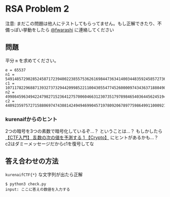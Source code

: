 # RSA Problem 2

注意: まだこの問題は他人にテストしてもらってません。もし正解できたり、不備っぽい挙動をしたら [@fwarashi](https://twitter.com/fwarashi) に連絡してください

## 問題

平分 `m` を求めてください。


```
e = 65537
n1 = 54914857290285245871723940022385575362616984473634140034483592458572736309413364046615252560190612408117678711195397948084553058216522492974861643867060499230320289847611095845776975557920293927132909031619463198044851604773538968159785042409208252310197800269148158922425884765752070367384538816885605036173
c1 = 10711782296887139327373294420998522110043055477452600009743436371880490673163009178934081083525586289361350753710432912091938015094327988733447081816051983974172500619084402875787443408951735193611539165007357862711279078021591832782435456051666628795942265770506010135787385925733603057918273502031059653113
n2 = 49986459634942247982715236412757006046631230735179789846540364456245194219560495349914276783387462645693179283751097595617157595034221210312954380320139557661482970114191231089641038542535695361508764082453526291318178671198534985633632548259458568663011001862374396924723682927263956208772446863450758871191
c2 = 44092359757271588069747430814249494699045719780920678977598649911000921319661047617721758463564402853878995063443914954321046779167362375307227867379075100968505992800942850304928194732697218106265540680237768121217998249702940642289032090462640998622616377727084539229790866554168011583935292588613382163760
```

### kurenaifからのヒント

2つの暗号を3つの素数で暗号化しているぞ…？
ということは…？
もしかしたら [【CTF入門】 乱数の次の値を予測する 1 【Crypto】](https://www.youtube.com/watch?v=DVZnJG76wdg) にヒントがあるかも…？
c2はダミーメッセージだからc1を復号してな

## 答え合わせの方法

`kurenaifCTF{*}` な文字列が出たら正解

```
$ python3 check.py
input: ここに答えの数値を入力する
```

